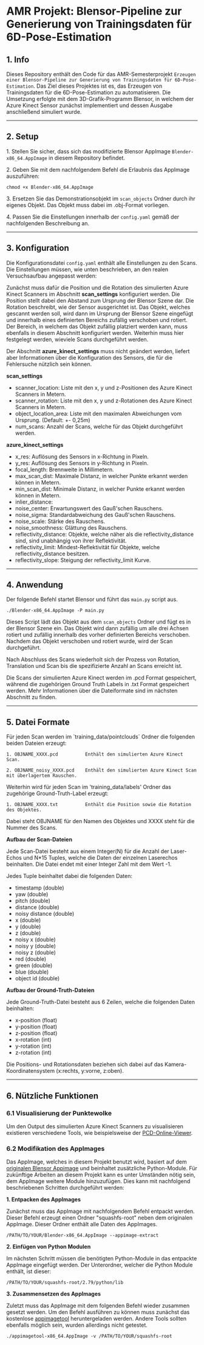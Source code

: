 # **AMR Projekt: Blensor-Pipeline zur Generierung von Trainingsdaten für 6D-Pose-Estimation**

## **1. Info**

Dieses Repository enthält den Code für das AMR-Semesterprojekt `Erzeugen einer Blensor-Pipeline zur Generierung von Trainingsdaten für 6D-Pose-Estimation`.
Das Ziel dieses Projektes ist es, das Erzeugen von Trainingsdaten für die 6D-Pose-Estimation zu automatisieren. 
Die Umsetzung erfolgte mit dem 3D-Grafik-Programm Blensor, in welchem der Azure Kinect Sensor zunächst implementiert und dessen Ausgabe anschließend simuliert wurde.

<hr>

## **2. Setup**

1\. Stellen Sie sicher, dass sich das modifizierte Blensor AppImage `Blender-x86_64.AppImage` in diesem Repository befindet.

2\. Geben Sie mit dem nachfolgendem Befehl die Erlaubnis das AppImage auszuführen:
```
chmod +x Blender-x86_64.AppImage
```
3\. Ersetzen Sie das Demonstrationsobjekt im `scan_objects` Ordner durch ihr eigenes Objekt. Das Objekt muss dabei im .obj-Format vorliegen.

4\. Passen Sie die Einstellungen innerhalb der `config.yaml` gemäß der nachfolgenden Beschreibung an.

<hr>

## **3. Konfiguration**

Die Konfigurationsdatei `config.yaml` enthält alle Einstellungen zu den Scans.
Die Einstellungen müssen, wie unten beschrieben, an den realen Versuchsaufbau angepasst werden:

Zunächst muss dafür die Position und die Rotation des simulierten Azure Kinect Scanners im Abschnitt **scan_settings** konfiguriert werden.
Die Position stellt dabei den Abstand zum Ursprung der Blensor Szene dar. Die Rotation beschreibt, wie der Sensor ausgerichtet ist.
Das Objekt, welches gescannt werden soll, wird dann im Ursprung der Blensor Szene eingefügt und innerhalb eines definierten Bereichs zufällig verschoben und rotiert. Der Bereich, in welchem das Objekt zufällig platziert werden kann, muss ebenfalls in diesem Abschnitt konfiguriert werden.
Weiterhin muss hier festgelegt werden, wieviele Scans durchgeführt werden.

Der Abschnitt **azure_kinect_settings** muss nicht geändert werden, liefert aber Informationen über die Konfiguration des Sensors, die für die Fehlersuche nützlich sein können.


**scan_settings**
- scanner_location: Liste mit den x, y und z-Positionen des Azure Kinect Scanners in Metern.
- scanner_rotation: Liste mit den x, y und z-Rotationen des Azure Kinect Scanners in Metern.
- object_location_area: Liste mit den maximalen Abweichungen vom Ursprung. (Default: +- 0,25m)
- num_scans: Anzahl der Scans, welche für das Objekt durchgeführt werden.

**azure_kinect_settings**
- x_res: Auflösung des Sensors in x-Richtung in Pixeln.
- y_res: Auflösung des Sensors in y-Richtung in Pixeln.
- focal_length: Brennweite in Millimetern.
- max_scan_dist: Maximale Distanz, in welcher Punkte erkannt werden können in Metern.
- min_scan_dist: Minimale Distanz, in welcher Punkte erkannt werden können in Metern.
- inlier_distance: 
- noise_center: Erwartungswert des Gauß'schen Rauschens.
- noise_sigma: Standardabweichung des Gauß'schen Rauschens.
- noise_scale: Stärke des Rauschens.
- noise_smoothness: Glättung des Rauschens.
- reflectivity_distance: Objekte, welche näher als die reflectivity_distance sind, sind unabhängig von ihrer Reflektivität.
- reflectivity_limit: Mindest-Reflektivität für Objekte, welche reflectivity_distance besitzen.
- reflectivity_slope: Steigung der reflectivity_limit Kurve.

<hr>

## **4. Anwendung**

Der folgende Befehl startet Blensor und führt das `main.py` script aus.

```
./Blender-x86_64.AppImage -P main.py
```

Dieses Script lädt das Objekt aus dem `scan_objects` Ordner und fügt es in der Blensor Szene ein. Das Objekt wird dann zufällig um alle drei Achsen rotiert und zufällig innerhalb des vorher definierten Bereichs verschoben. Nachdem das Objekt verschoben und rotiert wurde, wird der Scan durchgeführt.

Nach Abschluss des Scans wiederholt sich der Prozess von Rotation, Translation und Scan bis die spezifizierte Anzahl an Scans erreicht ist.

Die Scans der simulierten Azure Kinect werden im .pcd Format gespeichert, während die zugehörigen Ground Truth Labels in .txt Format gespeichert werden.
Mehr Informationen über die Dateiformate sind im nächsten Abschnitt zu finden.


<hr>

## **5. Datei Formate**

<p>Für jeden Scan werden im `training_data/pointclouds` Ordner die folgenden beiden Dateien erzeugt:</p>

    1. OBJNAME_XXXX.pcd          Enthält den simulierten Azure Kinect Scan.

    2. OBJNAME_noisy_XXXX.pcd    Enthält den simulierten Azure Kinect Scan mit überlagertem Rauschen.

<p>Weiterhin wird für jeden Scan im 'training_data/labels' Ordner das zugehörige Ground-Truth-Label erzeugt:</p>

    1. OBJNAME_XXXX.txt          Enthält die Position sowie die Rotation des Objektes.

Dabei steht OBJNAME für den Namen des Objektes und XXXX steht für die Nummer des Scans.

**Aufbau der Scan-Dateien**

Jede Scan-Datei besteht aus einem Integer(N) für die Anzahl der Laser-Echos und N*15 Tuples, welche die Daten der einzelnen Laserechos beinhalten.
Die Datei endet mit einer Integer Zahl mit dem Wert -1.

Jedes Tuple beinhaltet dabei die folgenden Daten:

- timestamp (double)
- yaw (double)
- pitch (double)
- distance (double)
- noisy distance (double)
- x (double)
- y (double)
- z (double)
- noisy x (double)
- noisy y (double)
- noisy z (double)
- red (double)
- green (double)
- blue (double)
- object id (double)

**Aufbau der Ground-Truth-Dateien**

Jede Ground-Truth-Datei besteht aus 6 Zeilen, welche die folgenden Daten beinhalten:

- x-position (float)
- y-position (float)
- z-position (float)
- x-rotation (int)
- y-rotation (int)
- z-rotation (int)

Die Positions- und Rotationsdaten beziehen sich dabei auf das Kamera-Koordinatensystem (x:rechts, y:vorne, z:oben).

<hr>

## **6. Nützliche Funktionen** 

### **6.1 Visualisierung der Punktewolke**

Um den Output des simulierten Azure Kinect Scanners zu visualisieren existieren verschiedene Tools, wie beispielsweise der [PCD-Online-Viewer](https://imagetostl.com/de/pcd-online-ansehen).

### **6.2 Modifikation des AppImages**

Das AppImage, welches in diesem Projekt benutzt wird, basiert auf dem [originalen Blensor Appimage](https://www.blensor.org/pages/downloads.html) und beinhaltet zusätzliche Python-Module. Für zukünftige Arbeiten an diesem Projekt kann es unter Umständen nötig sein, dem AppImage weitere Module hinzuzufügen. 
Dies kann mit nachfolgend beschriebenen Schritten durchgeführt werden:


**1. Entpacken des AppImages**

Zunächst muss das AppImage mit nachfolgendem Befehl entpackt werden.
Dieser Befehl erzeugt einen Ordner "squashfs-root" neben dem originalen AppImage.
Dieser Ordner enthält alle Daten des AppImages.

```
/PATH/TO/YOUR/Blender-x86_64.AppImage --appimage-extract
```

**2. Einfügen von Python Modulen**

Im nächsten Schritt müssen die benötigten Python-Module in das entpackte AppImage eingefügt werden.
Der Unterordner, welcher die Python Module enthält, ist dieser:

```
/PATH/TO/YOUR/squashfs-root/2.79/python/lib
```

**3. Zusammensetzen des AppImages**

Zuletzt muss das AppImage mit dem folgenden Befehl wieder zusammen gesetzt werden.
Um den Befehl ausführen zu können muss zunächst das kostenlose [appimagetool](https://github.com/AppImage/AppImageKit/releases) heruntergeladen werden.
Andere Tools sollten ebenfalls möglich sein, wurden allerdings nicht getestet.

```
./appimagetool-x86_64.AppImage -v /PATH/TO/YOUR/squashfs-root
```


